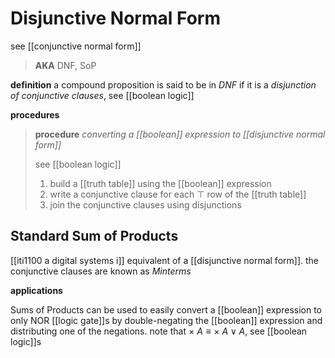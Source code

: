 # Disjunctive Normal Form

see [[conjunctive normal form]]

> **AKA** DNF, SoP

**definition** a compound proposition is said to be in _DNF_ if it is a _disjunction of conjunctive clauses_, see [[boolean logic]]

**procedures**

> **procedure** _converting a [[boolean]] expression to [[disjunctive normal form]]_
>
> see [[boolean logic]]
>
> 1. build a [[truth table]] using the [[boolean]] expression
> 2. write a conjunctive clause for each $\top$ row of the [[truth table]]
> 3. join the conjunctive clauses using disjunctions

## Standard Sum of Products

[[iti1100 a digital systems i]] equivalent of a [[disjunctive normal form]]. the conjunctive clauses are known as _Minterms_

**applications**

Sums of Products can be used to easily convert a [[boolean]] expression to only NOR [[logic gate]]s by double-negating the [[boolean]] expression and distributing one of the negations. note that $\times\ A \equiv \times\ A \lor A$, see [[boolean logic]]s
